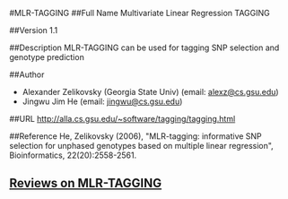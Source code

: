 #MLR-TAGGING
##Full Name
Multivariate Linear Regression TAGGING

##Version
1.1

##Description
MLR-TAGGING can be used for tagging SNP selection and genotype prediction

##Author
* Alexander Zelikovsky (Georgia State Univ) (email: alexz@cs.gsu.edu)
* Jingwu Jim He (email: jingwu@cs.gsu.edu)

##URL
http://alla.cs.gsu.edu/~software/tagging/tagging.html

##Reference
He, Zelikovsky (2006), "MLR-tagging: informative SNP selection for unphased genotypes based on multiple linear regression", Bioinformatics, 22(20):2558-2561.


## [Reviews on MLR-TAGGING](https://github.com/gaow/genetic-analysis-software/issues/343)